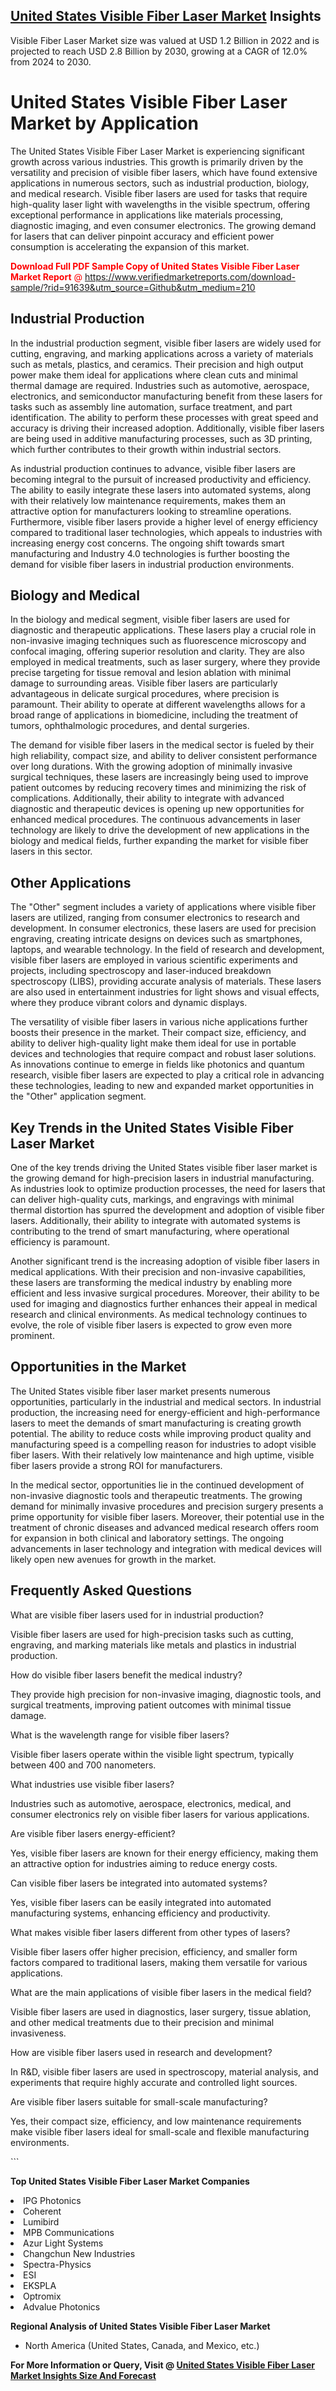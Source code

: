 <h2><a href="https://www.verifiedmarketreports.com/download-sample/?rid=91639&amp;utm_source=Github&amp;utm_medium=210" target="_blank">United States Visible Fiber Laser Market</a> Insights</h2><p>Visible Fiber Laser Market size was valued at USD 1.2 Billion in 2022 and is projected to reach USD 2.8 Billion by 2030, growing at a CAGR of 12.0% from 2024 to 2030.</p><p><h1>United States Visible Fiber Laser Market by Application</h1><p>The United States Visible Fiber Laser Market is experiencing significant growth across various industries. This growth is primarily driven by the versatility and precision of visible fiber lasers, which have found extensive applications in numerous sectors, such as industrial production, biology, and medical research. Visible fiber lasers are used for tasks that require high-quality laser light with wavelengths in the visible spectrum, offering exceptional performance in applications like materials processing, diagnostic imaging, and even consumer electronics. The growing demand for lasers that can deliver pinpoint accuracy and efficient power consumption is accelerating the expansion of this market. <p><span class=""><span style="color: #ff0000;"><strong>Download Full PDF Sample Copy of United States Visible Fiber Laser Market Report</strong> @ </span><a href="https://www.verifiedmarketreports.com/download-sample/?rid=91639&amp;utm_source=Github&amp;utm_medium=210" target="_blank">https://www.verifiedmarketreports.com/download-sample/?rid=91639&amp;utm_source=Github&amp;utm_medium=210</a></span></p></p><h2>Industrial Production</h2><p>In the industrial production segment, visible fiber lasers are widely used for cutting, engraving, and marking applications across a variety of materials such as metals, plastics, and ceramics. Their precision and high output power make them ideal for applications where clean cuts and minimal thermal damage are required. Industries such as automotive, aerospace, electronics, and semiconductor manufacturing benefit from these lasers for tasks such as assembly line automation, surface treatment, and part identification. The ability to perform these processes with great speed and accuracy is driving their increased adoption. Additionally, visible fiber lasers are being used in additive manufacturing processes, such as 3D printing, which further contributes to their growth within industrial sectors.</p><p>As industrial production continues to advance, visible fiber lasers are becoming integral to the pursuit of increased productivity and efficiency. The ability to easily integrate these lasers into automated systems, along with their relatively low maintenance requirements, makes them an attractive option for manufacturers looking to streamline operations. Furthermore, visible fiber lasers provide a higher level of energy efficiency compared to traditional laser technologies, which appeals to industries with increasing energy cost concerns. The ongoing shift towards smart manufacturing and Industry 4.0 technologies is further boosting the demand for visible fiber lasers in industrial production environments.</p><h2>Biology and Medical</h2><p>In the biology and medical segment, visible fiber lasers are used for diagnostic and therapeutic applications. These lasers play a crucial role in non-invasive imaging techniques such as fluorescence microscopy and confocal imaging, offering superior resolution and clarity. They are also employed in medical treatments, such as laser surgery, where they provide precise targeting for tissue removal and lesion ablation with minimal damage to surrounding areas. Visible fiber lasers are particularly advantageous in delicate surgical procedures, where precision is paramount. Their ability to operate at different wavelengths allows for a broad range of applications in biomedicine, including the treatment of tumors, ophthalmologic procedures, and dental surgeries.</p><p>The demand for visible fiber lasers in the medical sector is fueled by their high reliability, compact size, and ability to deliver consistent performance over long durations. With the growing adoption of minimally invasive surgical techniques, these lasers are increasingly being used to improve patient outcomes by reducing recovery times and minimizing the risk of complications. Additionally, their ability to integrate with advanced diagnostic and therapeutic devices is opening up new opportunities for enhanced medical procedures. The continuous advancements in laser technology are likely to drive the development of new applications in the biology and medical fields, further expanding the market for visible fiber lasers in this sector.</p><h2>Other Applications</h2><p>The "Other" segment includes a variety of applications where visible fiber lasers are utilized, ranging from consumer electronics to research and development. In consumer electronics, these lasers are used for precision engraving, creating intricate designs on devices such as smartphones, laptops, and wearable technology. In the field of research and development, visible fiber lasers are employed in various scientific experiments and projects, including spectroscopy and laser-induced breakdown spectroscopy (LIBS), providing accurate analysis of materials. These lasers are also used in entertainment industries for light shows and visual effects, where they produce vibrant colors and dynamic displays.</p><p>The versatility of visible fiber lasers in various niche applications further boosts their presence in the market. Their compact size, efficiency, and ability to deliver high-quality light make them ideal for use in portable devices and technologies that require compact and robust laser solutions. As innovations continue to emerge in fields like photonics and quantum research, visible fiber lasers are expected to play a critical role in advancing these technologies, leading to new and expanded market opportunities in the "Other" application segment.</p><h2>Key Trends in the United States Visible Fiber Laser Market</h2><p>One of the key trends driving the United States visible fiber laser market is the growing demand for high-precision lasers in industrial manufacturing. As industries look to optimize production processes, the need for lasers that can deliver high-quality cuts, markings, and engravings with minimal thermal distortion has spurred the development and adoption of visible fiber lasers. Additionally, their ability to integrate with automated systems is contributing to the trend of smart manufacturing, where operational efficiency is paramount.</p><p>Another significant trend is the increasing adoption of visible fiber lasers in medical applications. With their precision and non-invasive capabilities, these lasers are transforming the medical industry by enabling more efficient and less invasive surgical procedures. Moreover, their ability to be used for imaging and diagnostics further enhances their appeal in medical research and clinical environments. As medical technology continues to evolve, the role of visible fiber lasers is expected to grow even more prominent.</p><h2>Opportunities in the Market</h2><p>The United States visible fiber laser market presents numerous opportunities, particularly in the industrial and medical sectors. In industrial production, the increasing need for energy-efficient and high-performance lasers to meet the demands of smart manufacturing is creating growth potential. The ability to reduce costs while improving product quality and manufacturing speed is a compelling reason for industries to adopt visible fiber lasers. With their relatively low maintenance and high uptime, visible fiber lasers provide a strong ROI for manufacturers.</p><p>In the medical sector, opportunities lie in the continued development of non-invasive diagnostic tools and therapeutic treatments. The growing demand for minimally invasive procedures and precision surgery presents a prime opportunity for visible fiber lasers. Moreover, their potential use in the treatment of chronic diseases and advanced medical research offers room for expansion in both clinical and laboratory settings. The ongoing advancements in laser technology and integration with medical devices will likely open new avenues for growth in the market.</p><h2>Frequently Asked Questions</h2><p>What are visible fiber lasers used for in industrial production?</p><p>Visible fiber lasers are used for high-precision tasks such as cutting, engraving, and marking materials like metals and plastics in industrial production.</p><p>How do visible fiber lasers benefit the medical industry?</p><p>They provide high precision for non-invasive imaging, diagnostic tools, and surgical treatments, improving patient outcomes with minimal tissue damage.</p><p>What is the wavelength range for visible fiber lasers?</p><p>Visible fiber lasers operate within the visible light spectrum, typically between 400 and 700 nanometers.</p><p>What industries use visible fiber lasers?</p><p>Industries such as automotive, aerospace, electronics, medical, and consumer electronics rely on visible fiber lasers for various applications.</p><p>Are visible fiber lasers energy-efficient?</p><p>Yes, visible fiber lasers are known for their energy efficiency, making them an attractive option for industries aiming to reduce energy costs.</p><p>Can visible fiber lasers be integrated into automated systems?</p><p>Yes, visible fiber lasers can be easily integrated into automated manufacturing systems, enhancing efficiency and productivity.</p><p>What makes visible fiber lasers different from other types of lasers?</p><p>Visible fiber lasers offer higher precision, efficiency, and smaller form factors compared to traditional lasers, making them versatile for various applications.</p><p>What are the main applications of visible fiber lasers in the medical field?</p><p>Visible fiber lasers are used in diagnostics, laser surgery, tissue ablation, and other medical treatments due to their precision and minimal invasiveness.</p><p>How are visible fiber lasers used in research and development?</p><p>In R&D, visible fiber lasers are used in spectroscopy, material analysis, and experiments that require highly accurate and controlled light sources.</p><p>Are visible fiber lasers suitable for small-scale manufacturing?</p><p>Yes, their compact size, efficiency, and low maintenance requirements make visible fiber lasers ideal for small-scale and flexible manufacturing environments.</p>```</p><p><strong>Top United States Visible Fiber Laser Market Companies</strong></p><div data-test-id=""><p><li>IPG Photonics</li><li> Coherent</li><li> Lumibird</li><li> MPB Communications</li><li> Azur Light Systems</li><li> Changchun New Industries</li><li> Spectra-Physics</li><li> ESI</li><li> EKSPLA</li><li> Optromix</li><li> Advalue Photonics</li></p><div><strong>Regional Analysis of&nbsp;United States Visible Fiber Laser Market</strong></div><ul><li dir="ltr"><p dir="ltr">North America&nbsp;(United States, Canada, and Mexico, etc.)</p></li></ul><p><strong>For More Information or Query, Visit @&nbsp;</strong><strong><a href="https://www.verifiedmarketreports.com/product/global-visible-fiber-laser-market-growth-2019-2024/?utm_source=Github&amp;utm_medium=210" target="_blank">United States Visible Fiber Laser Market Insights Size And Forecast</a></strong></p></div>
